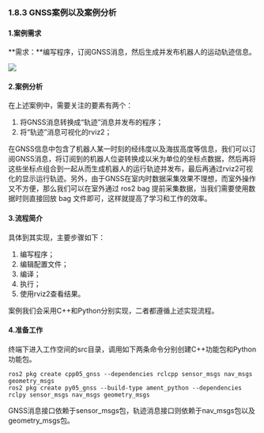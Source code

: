 ### 1.8.3 GNSS案例以及案例分析

#### 1.案例需求

**需求：**编写程序，订阅GNSS消息，然后生成并发布机器人的运动轨迹信息。

![](/assets/1.8.3_GNSS案例.gif)

#### 2.案例分析

在上述案例中，需要关注的要素有两个：

1. 将GNSS消息转换成“轨迹”消息并发布的程序；
2. 将“轨迹”消息可视化的rviz2；

在GNSS信息中包含了机器人某一时刻的经纬度以及海拔高度等信息，我们可以订阅GNSS消息，将订阅到的机器人位姿转换成以米为单位的坐标点数据，然后再将这些坐标点组合到一起从而生成机器人的运行轨迹并发布，最后再通过rviz2可视化的显示运行轨迹。另外，由于GNSS在室内时数据采集效果不理想，而室外操作又不方便，那么我们可以在室外通过 ros2 bag 提前采集数据，当我们需要使用数据时则直接回放 bag 文件即可，这样就提高了学习和工作的效率。

#### 3.流程简介

具体到其实现，主要步骤如下：

1. 编写程序；
2. 编辑配置文件；
3. 编译；
4. 执行；
5. 使用rviz2查看结果。

案例我们会采用C++和Python分别实现，二者都遵循上述实现流程。

#### 4.准备工作

终端下进入工作空间的src目录，调用如下两条命令分别创建C++功能包和Python功能包。

```
ros2 pkg create cpp05_gnss --dependencies rclcpp sensor_msgs nav_msgs geometry_msgs
ros2 pkg create py05_gnss --build-type ament_python --dependencies rclpy sensor_msgs nav_msgs geometry_msgs
```

GNSS消息接口依赖于sensor\_msgs包，轨迹消息接口则依赖于nav\_msgs包以及geometry\_msgs包。

